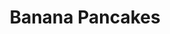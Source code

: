 ---
title: Banana Pancakes
metadata:
  source: https://www.panmacmillan.com/blogs/lifestyle-wellbeing/joe-wicks-protein-pancakes-recipe-body-coach
  servings: '1'
  title: Banana Pancakes
  course: Breakfast
ingredients:
- name: banana
  amount: '1'
- name: egg
  amount: '1'
- name: protein powder
  amount: 1 scoop
- name: baking powder
  amount: 1 pinch
- name: oats
  amount: 25 g
- name: coconut oil
  amount: 1 tsp
cookware:
- name: blender
- name: frying pan
- name: spatula
steps:
- description: Put banana, protein powder, egg, oats and baking powder into the blender
    and whizz until smooth.
- description: Add coconut oil to a frying pan on a high heat and then add a scoop
    of the mixture to the pan to cook (I use a 1/4 cup measure). Cook until it's solidified
    and then flip with a spatula to cook the other side.
- description: Work your way through the rest of the mixture, and then serve with
    your favourite toppings.

---